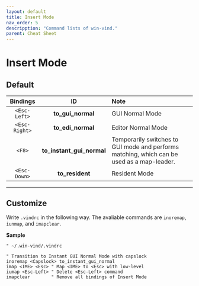 ```yaml
---
layout: default
title: Insert Mode
nav_order: 5
descripption: "Command lists of win-vind."
parent: Cheat Sheet
---
```


# Insert Mode

## Default

|Bindings|ID|Note|
|:---:|:---:|:---|
|`<Esc-Left>`|**to_gui_normal**|GUI Normal Mode|
|`<Esc-Right>`|**to_edi_normal**|Editor Normal Mode|
|`<F8>`|**to_instant_gui_normal**|Temporarily switches to GUI mode and performs matching, which can be used as a map-leader.|
|`<Esc-Down>`|**to_resident**|Resident Mode|

<hr>

## Customize

Write `.vindrc` in the following way. The avaliable commands are `inoremap`, `iunmap`, and `imapclear`.

**Sample**
```vim
" ~/.win-vind/.vindrc

" Transition to Instant GUI Normal Mode with capslock
inoremap <Capslock> to_instant_gui_normal
imap <IME> <Esc> " Map <IME> to <Esc> with low-level 
iumap <Esc-Left> " Delete <Esc-Left> command
imapclear        " Remove all bindings of Insert Mode
```

<br>
<br>
<br>
<br>
